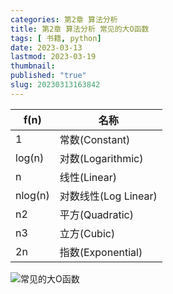 ```yaml
---
categories: 第2章 算法分析
title: 第2章 算法分析 常见的大O函数
tags: [ 书籍, python]
date: 2023-03-13
lastmod: 2023-03-19
thumbnail:  
published: "true"
slug: 20230313163842
---
```




| f(n) | 名称 |
| --- | --- |
| 1 | 常数(Constant) |
| log(n) | 对数(Logarithmic) |
| n | 线性(Linear) |
| nlog(n) | 对数线性(Log Linear) |
| n2 | 平方(Quadratic) |
| n3 | 立方(Cubic) |
| 2n | 指数(Exponential) |

![常见的大O函数](https://thumbsnap.com/i/x4ayxXEE.png)